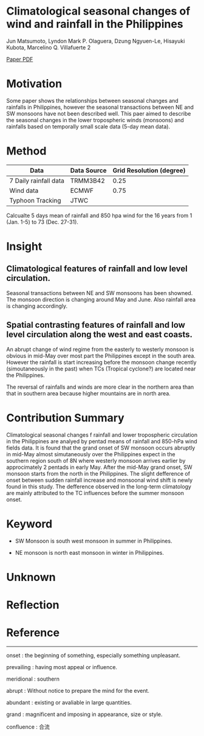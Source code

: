 # Climatological seasonal changes of wind and rainfall in the Philippines

Jun Matsumoto, Lyndon Mark P. Olaguera, Dzung Ngyuen-Le, Hisayuki Kubota, Marcelino Q. Villafuerte 2

[Paper PDF](https://scholar.google.com/scholar?hl=en&as_sdt=0%2C5&q=Climatological+seasonal+changes+of+wind+and+rainfall+in+the+Philippines&btnG=)


# Motivation
Some paper shows the relationships between seasonal changes and rainfalls in Philippines, however the seasonal transactions between NE and SW monsoons have not been described well. This paer aimed to describe the seasonal changes in the lower tropospheric winds (monsoons) and rainfalls based on temporally small scale data (5-day mean data).

# Method
| Data | Data Source | Grid Resolution (degree) |
| -------------- | --------------- | -------------- |
| 7 Daily rainfall data | TRMM3B42 | 0.25 |
| Wind data | ECMWF | 0.75 | 
| Typhoon Tracking | JTWC | |

Calcualte 5 days mean of rainfall and 850 hpa wind for the 16 years from 1 (Jan. 1-5) to 73 (Dec. 27-31).



# Insight

## Climatological features of rainfall and low level circulation.
Seasonal transactions between NE and SW monsoons has been showned. The monsoon direction is changing around May and June. Also rainfall area is changing accordingly.

## Spatial contrasting features of rainfall and low level circulation along the west and east coasts.
An abrupt change of wind regime from the easterly to westerly monsoon is obvious in mid-May over most part the Philippines except in the south area. However the rainfall is start increasing before the monsoon change recently (simoutaneously in the past) when TCs (Tropical cyclone?) are located near the Philippines.

The reversal of rainfalls and winds are more clear in the northern area than that in southern area because higher mountains are in north area.





# Contribution Summary
Climatological  seasonal changes f rainfall and lower tropospheric circulation in the Philippines are analyed by pentad means of rainfall and 850-hPa wind fields data. It is found that the grand onset of SW
monsoon occurs abruptly in mid-May almost simutaneously over the Philippines expect in the southern region south of 8N where westerly monsoon arrives earlier by approcimately 2 pentads in early May. After the mid-May grand onset, SW monsoon starts from the north in the Philippines. The slight defference of onset between sudden rainfall increase and monsoonal wind shift is newly found in this study. The defference observed in the long-term climatology are mainly attributed to the TC influences before the summer monsoon onset.


# Keyword
- SW Monsoon is south west monsoon in summer in Philippines.

- NE monsoon is north east monsoon in winter in Philippines.

# Unknown

# Reflection

# Reference

---

onset
: the beginning of something, especially something unpleasant.

prevailing
: having most appeal or influence.

meridional
: southern

abrupt
: Without notice to prepare the mind for the event.

abundant
: existing or avaliable in large quantities.

grand
: magnificent and imposing in appearance, size or style.

confluence
: 合流